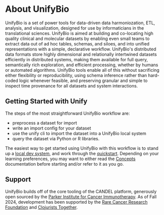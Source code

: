 # About UnifyBio

UnifyBio is a set of power tools for data-driven data harmoniozation, ETL, analysis,
and visualization, designed for use by informaticians in the translational sciences.
UnifyBio is aimed at building and co-locating high quality clinical and molecular datasets
by enabling even small teams to extract data out of ad hoc tables, schemas, and siloes, and
into unified representations with a simple, declarative workflow.
UnifyBio's distributed data formats store highly dimensional and relationally intertwined datasets efficiently
in distributed systems, making them available for full query, semantically rich exploration,
and efficient processing, whether by humans or automated algorithms.
UnifyBio tools enable all of this without sacrificing either flexibility or reproducibility,
using schema inference rather than hard-coded logic whenever feasible, and
preserving granular and simple to inspect time provenance for all datasets and system interactions.

## Getting Started with Unify

The steps of the most straightforward UnifyBio workflow are:

- preprocess a dataset for import
- write an import config for your dataset
- use the unify cli to import the dataset into a UnifyBio local system
- query the dataset via Python or R libraries.

The easiest way to get started using UnifyBio with this workflow is to stand up a
[local dev system](local-system.md), and work through the [quickstart](tutorials/quickstart.md).
Depending on your learning preferences, you may want to either read the [Concepts](concepts.md) documentation before starting and/or
refer to it as you go.

## Support

UnifyBio builds off of the core tooling of the CANDEL platform, generously open sourced by the
[Parker Institute for Cancer Immunotherapy](https://www.parkerici.org/).
As of Fall 2024, development has been supported by the
[Rare Cancer Research Foundation](https://rarecancer.org/) and
[Clojurists Together](https://www.clojuriststogether.org/projects/).

